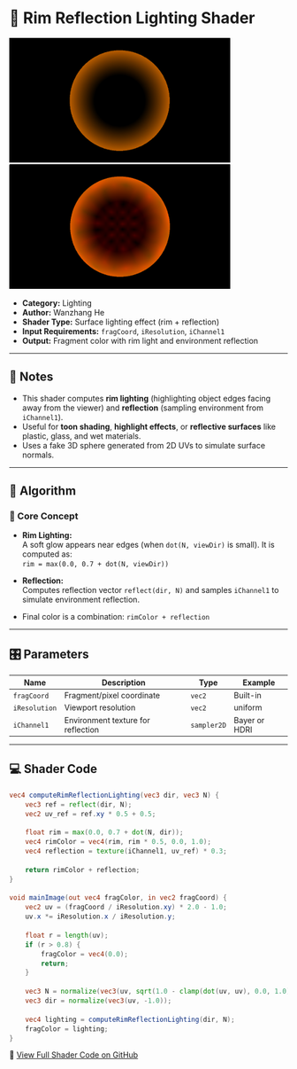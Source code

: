 # 🧩 Rim Reflection Lighting Shader

<img src="../../../../shaders/screenshots/lighting/RimReflectionLighting_black.png" alt="Rim Lighting on Black Background" width="400" height="225">
<img src="../../../../shaders/screenshots/lighting/RimReflectionLighting_Bayer.png" alt="Reflection Highlight with Bayer Background" width="400" height="225">

- **Category:** Lighting  
- **Author:** Wanzhang He  
- **Shader Type:** Surface lighting effect (rim + reflection)  
- **Input Requirements:** `fragCoord`, `iResolution`, `iChannel1`  
- **Output:** Fragment color with rim light and environment reflection

---

## 📌 Notes

- This shader computes **rim lighting** (highlighting object edges facing away from the viewer) and **reflection** (sampling environment from `iChannel1`).
- Useful for **toon shading**, **highlight effects**, or **reflective surfaces** like plastic, glass, and wet materials.
- Uses a fake 3D sphere generated from 2D UVs to simulate surface normals.

---

## 🧠 Algorithm

### 🔷 Core Concept

- **Rim Lighting:**  
  A soft glow appears near edges (when `dot(N, viewDir)` is small). It is computed as:  
  `rim = max(0.0, 0.7 + dot(N, viewDir))`

- **Reflection:**  
  Computes reflection vector `reflect(dir, N)` and samples `iChannel1` to simulate environment reflection.

- Final color is a combination: `rimColor + reflection`

---

## 🎛️ Parameters

| Name          | Description                             | Type        | Example       |
|---------------|-----------------------------------------|-------------|----------------|
| `fragCoord`   | Fragment/pixel coordinate               | `vec2`      | Built-in       |
| `iResolution` | Viewport resolution                     | `vec2`      | uniform        |
| `iChannel1`   | Environment texture for reflection       | `sampler2D` | Bayer or HDRI  |

---

## 💻 Shader Code

```glsl
vec4 computeRimReflectionLighting(vec3 dir, vec3 N) {
    vec3 ref = reflect(dir, N);
    vec2 uv_ref = ref.xy * 0.5 + 0.5;

    float rim = max(0.0, 0.7 + dot(N, dir));
    vec4 rimColor = vec4(rim, rim * 0.5, 0.0, 1.0);
    vec4 reflection = texture(iChannel1, uv_ref) * 0.3;

    return rimColor + reflection;
}

void mainImage(out vec4 fragColor, in vec2 fragCoord) {
    vec2 uv = (fragCoord / iResolution.xy) * 2.0 - 1.0;
    uv.x *= iResolution.x / iResolution.y;

    float r = length(uv);
    if (r > 0.8) {
        fragColor = vec4(0.0);
        return;
    }

    vec3 N = normalize(vec3(uv, sqrt(1.0 - clamp(dot(uv, uv), 0.0, 1.0))));
    vec3 dir = normalize(vec3(uv, -1.0));

    vec4 lighting = computeRimReflectionLighting(dir, N);
    fragColor = lighting;
}
```
🔗 [View Full Shader Code on GitHub](https://github.com/friedaxvictoria/procedural_shader_framework/blob/main/shaders/shaders/lighting/Rim_lighting_and_reflection.glsl)
